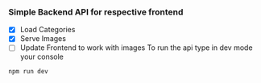 ### Simple Backend API for respective frontend

- [x] Load Categories
- [x] Serve Images
- [ ] Update Frontend to work with images
  To run the api type in dev mode your console

```
npm run dev
```

